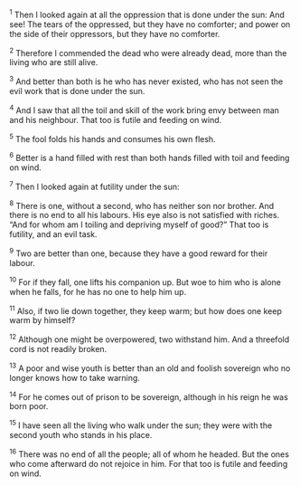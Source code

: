 <sup>1</sup> Then I looked again at all the oppression that is done under the sun: And see! The tears of the oppressed, but they have no comforter; and power on the side of their oppressors, but they have no comforter.

<sup>2</sup> Therefore I commended the dead who were already dead, more than the living who are still alive.

<sup>3</sup> And better than both is he who has never existed, who has not seen the evil work that is done under the sun.

<sup>4</sup> And I saw that all the toil and skill of the work bring envy between man and his neighbour. That too is futile and feeding on wind.

<sup>5</sup> The fool folds his hands and consumes his own flesh.

<sup>6</sup> Better is a hand filled with rest than both hands filled with toil and feeding on wind.

<sup>7</sup> Then I looked again at futility under the sun:

<sup>8</sup> There is one, without a second, who has neither son nor brother. And there is no end to all his labours. His eye also is not satisfied with riches. “And for whom am I toiling and depriving myself of good?” That too is futility, and an evil task.

<sup>9</sup> Two are better than one, because they have a good reward for their labour.

<sup>10</sup> For if they fall, one lifts his companion up. But woe to him who is alone when he falls, for he has no one to help him up.

<sup>11</sup> Also, if two lie down together, they keep warm; but how does one keep warm by himself?

<sup>12</sup> Although one might be overpowered, two withstand him. And a threefold cord is not readily broken.

<sup>13</sup> A poor and wise youth is better than an old and foolish sovereign who no longer knows how to take warning.

<sup>14</sup> For he comes out of prison to be sovereign, although in his reign he was born poor.

<sup>15</sup> I have seen all the living who walk under the sun; they were with the second youth who stands in his place.

<sup>16</sup> There was no end of all the people; all of whom he headed. But the ones who come afterward do not rejoice in him. For that too is futile and feeding on wind.

